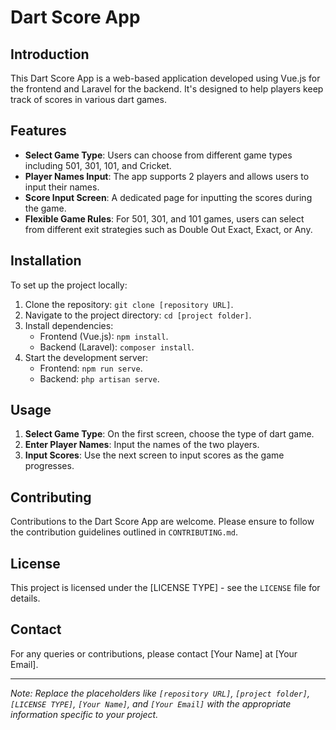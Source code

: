 # Dart Score App

## Introduction

This Dart Score App is a web-based application developed using Vue.js for the frontend and Laravel for the backend. It's designed to help players keep track of scores in various dart games.

## Features

- **Select Game Type**: Users can choose from different game types including 501, 301, 101, and Cricket.
- **Player Names Input**: The app supports 2 players and allows users to input their names.
- **Score Input Screen**: A dedicated page for inputting the scores during the game.
- **Flexible Game Rules**: For 501, 301, and 101 games, users can select from different exit strategies such as Double Out Exact, Exact, or Any.

## Installation

To set up the project locally:

1. Clone the repository: `git clone [repository URL]`.
2. Navigate to the project directory: `cd [project folder]`.
3. Install dependencies:
    - Frontend (Vue.js): `npm install`.
    - Backend (Laravel): `composer install`.
4. Start the development server:
    - Frontend: `npm run serve`.
    - Backend: `php artisan serve`.

## Usage

1. **Select Game Type**: On the first screen, choose the type of dart game.
2. **Enter Player Names**: Input the names of the two players.
3. **Input Scores**: Use the next screen to input scores as the game progresses.

## Contributing

Contributions to the Dart Score App are welcome. Please ensure to follow the contribution guidelines outlined in `CONTRIBUTING.md`.

## License

This project is licensed under the [LICENSE TYPE] - see the `LICENSE` file for details.

## Contact

For any queries or contributions, please contact [Your Name] at [Your Email].

---

*Note: Replace the placeholders like `[repository URL]`, `[project folder]`, `[LICENSE TYPE]`, `[Your Name]`, and `[Your Email]` with the appropriate information specific to your project.*
